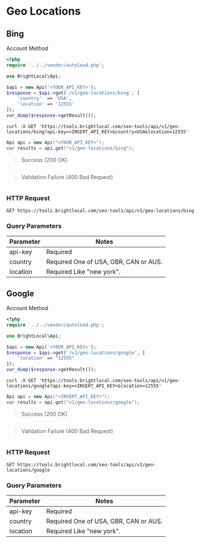 # Geo Locations

## Bing

<span class="label label-info">Account Method</span>

```php
<?php
require '../../vendor/autoload.php';

use BrightLocal\Api;

$api = new Api('<YOUR_API_KEY>');
$response = $api->get('/v1/geo-locations/bing', [
    'country'  => 'USA',
    'location' => '12555'
]);
var_dump($response->getResult());
```

```shell
curl -X GET 'https://tools.brightlocal.com/seo-tools/api/v1/geo-locations/bing?api-key=<INSERT_API_KEY>&country=USA&location=12555'
```

```csharp
Api api = new Api("<YOUR_API_KEY>");
var results = api.get("v1/geo-locations/bing");
```

> Success (200 OK)

```json
```

> Validation Failure (400 Bad Request)

```json
```

### HTTP Request

`GET https://tools.brightlocal.com/seo-tools/api/v1/geo-locations/bing`

### Query Parameters

Parameter | Notes
--------- | -----
api-key | <span class="label label-required">Required</span>
country | <span class="label label-required">Required</span> One of USA, GBR, CAN or AUS.
location | <span class="label label-required">Required</span> Like "new york".

## Google

<span class="label label-info">Account Method</span>

```php
<?php
require '../../vendor/autoload.php';

use BrightLocal\Api;

$api = new Api('<YOUR_API_KEY>');
$response = $api->get('/v1/geo-locations/google', [
    'location' => "12555"
]);
var_dump($response->getResult());

```

```shell
curl -X GET 'https://tools.brightlocal.com/seo-tools/api/v1/geo-locations/google?api-key=<INSERT_API_KEY>&location=12555'
```

```csharp
Api api = new Api("<INSERT_API_KEY>");
var results = api.get("v1/geo-locations/google");
```

> Success (200 OK)

```json

```

> Validation Failure (400 Bad Request)

```json

```
### HTTP Request

`GET https://tools.brightlocal.com/seo-tools/api/v1/geo-locations/google`

### Query Parameters

Parameter | Notes
--------- | -----
api-key | <span class="label label-required">Required</span>
country | <span class="label label-required">Required</span> One of USA, GBR, CAN or AUS.
location | <span class="label label-required">Required</span> Like "new york".
